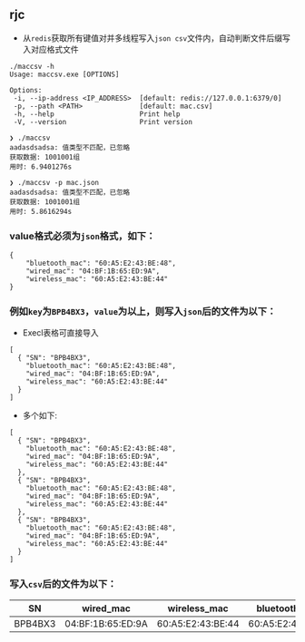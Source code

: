 ## rjc

 - 从`redis`获取所有键值对并多线程写入`json csv`文件内，自动判断文件后缀写入对应格式文件

 ```
 ./maccsv -h
Usage: maccsv.exe [OPTIONS]

Options:
  -i, --ip-address <IP_ADDRESS>  [default: redis://127.0.0.1:6379/0]
  -p, --path <PATH>              [default: mac.csv]
  -h, --help                     Print help
  -V, --version                  Print version
  ```

```
❯ ./maccsv
aadasdsadsa: 值类型不匹配，已忽略
获取数据: 1001001组
用时: 6.9401276s

❯ ./maccsv -p mac.json
aadasdsadsa: 值类型不匹配，已忽略
获取数据: 1001001组
用时: 5.8616294s
```


### value格式必须为`json`格式，如下：

```
{
    "bluetooth_mac": "60:A5:E2:43:BE:48",
    "wired_mac": "04:BF:1B:65:ED:9A",
    "wireless_mac": "60:A5:E2:43:BE:44"
}
```

### 例如`key`为`BPB4BX3`，`value`为以上，则写入`json`后的文件为以下：

 - Execl表格可直接导入

```
[
  { "SN": "BPB4BX3",
    "bluetooth_mac": "60:A5:E2:43:BE:48",
    "wired_mac": "04:BF:1B:65:ED:9A",
    "wireless_mac": "60:A5:E2:43:BE:44"
  }
]
```

 - 多个如下:

```
[
  { "SN": "BPB4BX3",
    "bluetooth_mac": "60:A5:E2:43:BE:48",
    "wired_mac": "04:BF:1B:65:ED:9A",
    "wireless_mac": "60:A5:E2:43:BE:44"
  },
  { "SN": "BPB4BX3",
    "bluetooth_mac": "60:A5:E2:43:BE:48",
    "wired_mac": "04:BF:1B:65:ED:9A",
    "wireless_mac": "60:A5:E2:43:BE:44"
  },
  { "SN": "BPB4BX3",
    "bluetooth_mac": "60:A5:E2:43:BE:48",
    "wired_mac": "04:BF:1B:65:ED:9A",
    "wireless_mac": "60:A5:E2:43:BE:44"
  }
]
```


### 写入`csv`后的文件为以下：


|  SN   | wired_mac  | wireless_mac  | bluetooth_mac  |
|  ----  | ----  | ----  | ----  |
| BPB4BX3  | 04:BF:1B:65:ED:9A | 60:A5:E2:43:BE:44 | 60:A5:E2:43:BE:48 |
